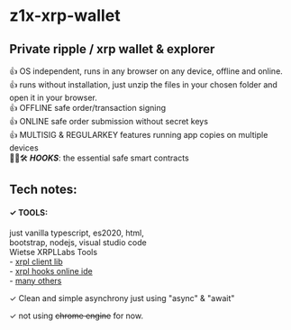 # z1x-xrp-wallet
## Private ripple / xrp wallet & explorer<br/>

👍 OS independent, runs in any browser on any device, offline and online.<br/>
👍 runs without installation, just unzip the files in your chosen folder and open it in your browser.<br/>
👍 OFFLINE safe order/transaction signing<br/>
👍 ONLINE safe order submission without secret keys<br/>
👍 MULTISIG & REGULARKEY features running app copies on multiple devices<br/>
🚧👷🛠️ ***HOOKS***: the essential safe smart contracts <br/>

## Tech notes:<br/>
#### ✓ TOOLS:<br/>
just vanilla typescript, es2020, html,<br/>
bootstrap, nodejs, visual studio code<br/>
Wietse XRPLLabs Tools<br/>
    - [xrpl client lib](https://xrpl.org/)<br/>
    - [xrpl hooks online ide](http://hooks.xrpl.org)<br/>
    - [many others](https://github.com/f1f47a23?tab=stars)<br/>

✓ Clean and simple asynchrony just using "async" & "await" <br/>

✓ not using ~~chrome engine~~ for now.<br/>






